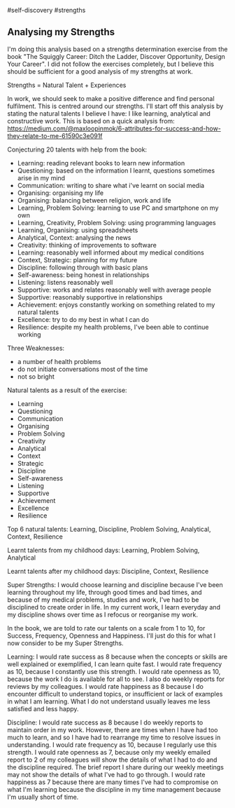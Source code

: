 #self-discovery
#strengths

## Analysing my Strengths

I'm doing this analysis based on a strengths determination exercise from the book "The Squiggly Career: Ditch the Ladder, Discover Opportunity, Design Your Career".  I did not follow the exercises completely, but I believe this should be sufficient for a good analysis of my strengths at work.

Strengths = Natural Talent + Experiences

In work, we should seek to make a positive difference and find personal fulfilment.  This is centred around our strengths.  I'll start off this analysis by stating the natural talents I believe I have: I like learning, analytical and constructive work.  This is based on a quick analysis from:
https://medium.com/@maxloopinmok/6-attributes-for-success-and-how-they-relate-to-me-61590c3e091f

Conjecturing 20 talents with help from the book:
* Learning: reading relevant books to learn new information
* Questioning: based on the information I learnt, questions sometimes arise in my mind
* Communication: writing to share what i've learnt on social media
* Organising: organising my life
* Organising: balancing between religion, work and life
* Learning, Problem Solving: learning to use PC and smartphone on my own
* Learning, Creativity, Problem Solving: using programming languages
* Learning, Organising: using spreadsheets
* Analytical, Context: analysing the news
* Creativity: thinking of improvements to software
* Learning: reasonably well informed about my medical conditions
* Context, Strategic: planning for my future
* Discipline: following through with basic plans
* Self-awareness: being honest in relationships
* Listening: listens reasonably well
* Supportive: works and relates reasonably well with average people
* Supportive: reasonably supportive in relationships
* Achievement: enjoys constantly working on something related to my natural talents
* Excellence: try to do my best in what I can do
* Resilience: despite my health problems, I've been able to continue working

Three Weaknesses:
* a number of health problems
* do not initiate conversations most of the time
* not so bright

Natural talents as a result of the exercise:
- Learning
- Questioning
- Communication
- Organising
- Problem Solving
- Creativity
- Analytical
- Context
- Strategic
- Discipline
- Self-awareness
- Listening
- Supportive
- Achievement
- Excellence
- Resilience

Top 6 natural talents:
Learning, Discipline, Problem Solving, Analytical, Context, Resilience

Learnt talents from my childhood days:
Learning, Problem Solving, Analytical

Learnt talents after my childhood days:
Discipline, Context, Resilience

Super Strengths:
I would choose learning and discipline because I've been learning throughout my life, through good times and bad times, and because of my medical problems, studies and work, I've had to be disciplined to create order in life.  In my current work, I learn everyday and my discipline shows over time as I refocus or reorganise my work.

In the book, we are told to rate our talents on a scale from 1 to 10, for Success, Frequency, Openness and Happiness.  I'll just do this for what I now consider to be my Super Strengths.

Learning:
I would rate success as 8 because when the concepts or skills are well explained or exemplified, I can learn quite fast.  I would rate frequency as 10, because I constantly use this strength.  I would rate openness as 10, because the work I do is available for all to see.  I also do weekly reports for reviews by my colleagues.  I would rate happiness as 8 because I do encounter difficult to understand topics, or insufficient or lack of examples in what I am learning.  What I do not understand usually leaves me less satisfied and less happy.

Discipline:
I would rate success as 8 because I do weekly reports to maintain order in my work.  However, there are times when I have had too much to learn, and so I have had to rearrange my time to resolve issues in understanding.  I would rate frequency as 10, because I regularly use this strength.  I would rate openness as 7, because only my weekly emailed report to 2 of my colleagues will show the details of what I had to do and the discipline required.  The brief report I share during our weekly meetings may not show the details of what I've had to go through.  I would rate happiness as 7 because there are many times I've had to compromise on what I'm learning because the discipline in my time management because I'm usually short of time.

